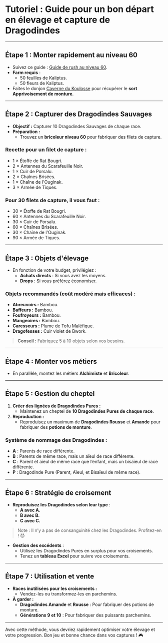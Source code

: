 # Tutoriel : Guide pour un bon départ en élevage et capture de Dragodindes

---

## Étape 1 : Monter rapidement au niveau 60
- Suivez ce guide : [Guide de rush au niveau 60](https://frakkasu.notion.site/guide-de-rush#1435be1324d6806bb095cecf168b420c).
- **Farm requis** :
  - 50 feuilles de Kaliptus.
  - 50 fleurs de Kaliptus.
- Faites le donjon [Caverne du Koulosse](https://www.dofuspourlesnoobs.com/caverne-du-koulosse.html) pour récupérer le **sort Apprivoisement de monture**.

---

## Étape 2 : Capturer des Dragodindes Sauvages
- **Objectif :** Capturer 10 Dragodindes Sauvages de chaque race.
- **Préparation :**
  - Trouvez un **bricoleur niveau 60** pour fabriquer des filets de capture.

### Recette pour un filet de capture :
- 1 × Étoffe de Rat Bougri.
- 2 × Antennes du Scarafeuille Noir.
- 1 × Cuir de Porsalu.
- 2 × Chaînes Brisées.
- 1 × Chaîne de l'Ouginak.
- 3 × Armée de Tiques.

### Pour 30 filets de capture, il vous faut :
- 30 × Étoffe de Rat Bougri.
- 60 × Antennes du Scarafeuille Noir.
- 30 × Cuir de Porsalu.
- 60 × Chaînes Brisées.
- 30 × Chaîne de l'Ouginak.
- 90 × Armée de Tiques.

---

## Étape 3 : Objets d'élevage
- En fonction de votre budget, privilégiez :
  - **Achats directs** : Si vous avez les moyens.
  - **Drops** : Si vous préférez économiser.

### Objets recommandés (coût modéré mais efficaces) :
- **Abreuvoirs :** Bambou.
- **Baffeurs :** Bambou.
- **Foufroyeurs :** Bambou.
- **Mangeoires :** Bambou.
- **Caresseurs :** Plume de Tofu Maléfique.
- **Dragofesses :** Cuir violet de Bwork.

> **Conseil :** Fabriquez 5 à 10 objets selon vos besoins.

---

## Étape 4 : Monter vos métiers
- En parallèle, montez les métiers **Alchimiste** et **Bricoleur**.

---

## Étape 5 : Gestion du cheptel
1. **Créer des lignées de Dragodindes Pures :** 
   - Maintenez un cheptel de **10 Dragodindes Pures de chaque race**.
2. **Reproduction :**
   - Reproduisez un maximum de **Dragodindes Rousse** et **Amande** pour fabriquer des **potions de monture**.

### Système de nommage des Dragodindes :
- **A** : Parents de race différente.
- **B** : Parents de même race, mais un aïeul de race différente.
- **C** : Parent et aïeul de même race que l’enfant, mais un bisaïeul de race différente.
- **P** : Dragodinde Pure (Parent, Aïeul, et Bisaïeul de même race).

---

## Étape 6 : Stratégie de croisement
- **Reproduisez les Dragodindes selon leur type** :
  - **A avec A.**
  - **B avec B.**
  - **C avec C.**

> Note : Il n’y a pas de consanguinité chez les Dragodindes. Profitez-en ! 😈

- **Gestion des excédents** :
  - Utilisez les Dragodindes Pures en surplus pour vos croisements.
  - Tenez un **tableau Excel** pour suivre vos croisements.

---

## Étape 7 : Utilisation et vente
- **Races inutilisées pour les croisements :**
  - Vendez-les ou transformez-les en parchemins.
- **À garder :**
  - **Dragodindes Amande** et **Rousse** : Pour fabriquer des potions de monture.
  - **Générations 9 et 10** : Pour fabriquer des puissants parchemins.

---

Avec cette méthode, vous devriez rapidement optimiser votre élevage et votre progression. Bon jeu et bonne chance dans vos captures ! 🎮
